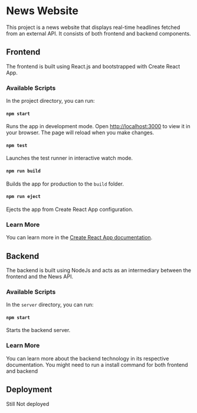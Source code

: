 # News Website

This project is a news website that displays real-time headlines fetched from an external API. It consists of both frontend and backend components.

## Frontend

The frontend is built using React.js and bootstrapped with Create React App.

### Available Scripts

In the project directory, you can run:

#### `npm start`

Runs the app in development mode. Open [http://localhost:3000](http://localhost:3000) to view it in your browser. The page will reload when you make changes.

#### `npm test`

Launches the test runner in interactive watch mode.

#### `npm run build`

Builds the app for production to the `build` folder.

#### `npm run eject`

Ejects the app from Create React App configuration.

### Learn More

You can learn more in the [Create React App documentation](https://facebook.github.io/create-react-app/docs/getting-started).

## Backend

The backend is built using NodeJs and acts as an intermediary between the frontend and the News API.

### Available Scripts

In the `server` directory, you can run:

#### `npm start`

Starts the backend server.

### Learn More

You can learn more about the backend technology in its respective documentation.
You might need to run a install command for both frontend and backend

## Deployment

Still Not deployed

